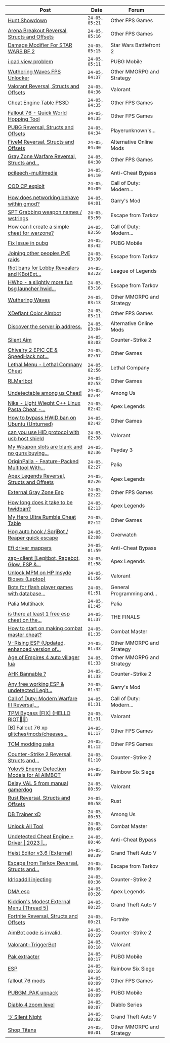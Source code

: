 |Post|Date|Forum|
|----|----|-----|
|[Hunt Showdown](https://www.unknowncheats.me/forum/other-fps-games/350352-hunt-showdown.html)|`24-05, 05:21`|Other FPS Games|
|[Arena Breakout Reversal, Structs and Offsets](https://www.unknowncheats.me/forum/other-fps-games/636170-arena-breakout-reversal-structs-offsets.html)|`24-05, 05:16`|Other FPS Games|
|[Damage Modifier For STAR WARS BF 2](https://www.unknowncheats.me/forum/star-wars-battlefront-2-a/637018-damage-modifier-star-wars-bf-2-a.html)|`24-05, 05:15`|Star Wars Battlefront 2|
|[i pad view problem](https://www.unknowncheats.me/forum/pubg-mobile/638557-pad-view.html)|`24-05, 05:11`|PUBG Mobile|
|[Wuthering Waves FPS Unlocker](https://www.unknowncheats.me/forum/other-mmorpg-and-strategy/638551-wuthering-waves-fps-unlocker.html)|`24-05, 04:37`|Other MMORPG and Strategy|
|[Valorant Reversal, Structs and Offsets](https://www.unknowncheats.me/forum/valorant/385792-valorant-reversal-structs-offsets.html)|`24-05, 04:36`|Valorant|
|[Cheat Engine Table PS3D](https://www.unknowncheats.me/forum/other-fps-games/632973-cheat-engine-table-ps3d.html)|`24-05, 04:35`|Other FPS Games|
|[Fallout 76 - Quick World Hopping Tool](https://www.unknowncheats.me/forum/other-fps-games/638040-fallout-76-quick-world-hopping-tool.html)|`24-05, 04:35`|Other FPS Games|
|[PUBG Reversal, Structs and Offsets](https://www.unknowncheats.me/forum/playerunknown-s-battlegrounds/214976-pubg-reversal-structs-offsets.html)|`24-05, 04:34`|Playerunknown's...|
|[FiveM Reversal, Structs and Offsets](https://www.unknowncheats.me/forum/alternative-online-mods/340232-fivem-reversal-structs-offsets.html)|`24-05, 04:30`|Alternative Online Mods|
|[Gray Zone Warfare Reversal, Structs and...](https://www.unknowncheats.me/forum/other-fps-games/634880-gray-zone-warfare-reversal-structs-offsets.html)|`24-05, 04:30`|Other FPS Games|
|[pcileech-multimedia](https://www.unknowncheats.me/forum/anti-cheat-bypass/623718-pcileech-multimedia.html)|`24-05, 04:10`|Anti-Cheat Bypass|
|[COD CP exploit](https://www.unknowncheats.me/forum/call-of-duty-modern-warfare-iii/616611-cod-cp-exploit.html)|`24-05, 04:09`|Call of Duty: Modern...|
|[How does networking behave within gmod?](https://www.unknowncheats.me/forum/garry-s-mod/638522-networking-behave-gmod.html)|`24-05, 04:01`|Garry's Mod|
|[SPT Grabbing weapon names / wstrings](https://www.unknowncheats.me/forum/escape-from-tarkov/638609-spt-grabbing-weapon-names-wstrings.html)|`24-05, 03:59`|Escape from Tarkov|
|[How can I create a simple cheat for warzone?](https://www.unknowncheats.me/forum/call-of-duty-modern-warfare-iii/637925-create-simple-cheat-warzone.html)|`24-05, 03:56`|Call of Duty: Modern...|
|[Fix Issue in pubg](https://www.unknowncheats.me/forum/pubg-mobile/638608-fix-issue-pubg.html)|`24-05, 03:42`|PUBG Mobile|
|[Joining other peoples PvE raids](https://www.unknowncheats.me/forum/escape-from-tarkov/634418-joining-peoples-pve-raids.html)|`24-05, 03:30`|Escape from Tarkov|
|[Riot bans for Lobby Revealers and KBotExt...](https://www.unknowncheats.me/forum/league-of-legends/638308-riot-bans-lobby-revealers-kbotext.html)|`24-05, 03:23`|League of Legends|
|[HWho - a slightly more fun bsg launcher hwid...](https://www.unknowncheats.me/forum/escape-from-tarkov/494040-hwho-slightly-fun-bsg-launcher-hwid-check-bypass.html)|`24-05, 03:16`|Escape from Tarkov|
|[Wuthering Waves](https://www.unknowncheats.me/forum/other-mmorpg-and-strategy/638088-wuthering-waves.html)|`24-05, 03:13`|Other MMORPG and Strategy|
|[XDefiant Color Aimbot](https://www.unknowncheats.me/forum/other-fps-games/638577-xdefiant-color-aimbot.html)|`24-05, 03:11`|Other FPS Games|
|[Discover the server ip address.](https://www.unknowncheats.me/forum/alternative-online-mods/638239-discover-server-ip-address.html)|`24-05, 03:04`|Alternative Online Mods|
|[Silent Aim](https://www.unknowncheats.me/forum/counter-strike-2-a/638604-silent-aim.html)|`24-05, 03:03`|Counter-Strike 2|
|[Chivalry 2 EPIC CE & SpeedHack not...](https://www.unknowncheats.me/forum/other-games/636915-chivalry-2-epic-ce-speedhack.html)|`24-05, 02:57`|Other Games|
|[Lethal Menu - Lethal Company Cheat](https://www.unknowncheats.me/forum/lethal-company/615575-lethal-menu-lethal-company-cheat.html)|`24-05, 02:56`|Lethal Company|
|[RLMarlbot](https://www.unknowncheats.me/forum/other-games/633336-rlmarlbot.html)|`24-05, 02:53`|Other Games|
|[Undetectable among us Cheat!](https://www.unknowncheats.me/forum/among-us/637492-undetectable-cheat.html)|`24-05, 02:44`|Among Us|
|[Nika - Light Wieght C++ Linux Pasta Cheat -...](https://www.unknowncheats.me/forum/apex-legends/634402-nika-light-wieght-linux-pasta-cheat-health-based-sense-aimbot-triggerbot.html)|`24-05, 02:42`|Apex Legends|
|[How to bypass HWID ban on Ubuntu (Unturned)](https://www.unknowncheats.me/forum/other-games/628084-bypass-hwid-ban-ubuntu-unturned.html)|`24-05, 02:42`|Other Games|
|[can you use HID protocol with usb host shield](https://www.unknowncheats.me/forum/valorant/638603-hid-protocol-usb-host-shield.html)|`24-05, 02:38`|Valorant|
|[My Weapon slots are blank and no guns buying...](https://www.unknowncheats.me/forum/payday-3-a/626634-weapon-slots-blank-guns-buying-guns-reset.html)|`24-05, 02:36`|Payday 3|
|[OriginPalia - Feature-Packed Multitool With...](https://www.unknowncheats.me/forum/palia/636934-originpalia-feature-packed-multitool-imagine.html)|`24-05, 02:27`|Palia|
|[Apex Legends Reversal, Structs and Offsets](https://www.unknowncheats.me/forum/apex-legends/319804-apex-legends-reversal-structs-offsets.html)|`24-05, 02:26`|Apex Legends|
|[External Gray Zone Esp](https://www.unknowncheats.me/forum/other-fps-games/635059-external-gray-zone-esp.html)|`24-05, 02:22`|Other FPS Games|
|[How long does it take to be hwidban?](https://www.unknowncheats.me/forum/apex-legends/638544-hwidban.html)|`24-05, 02:13`|Apex Legends|
|[My Hero Ultra Rumble Cheat Table](https://www.unknowncheats.me/forum/other-games/604426-hero-ultra-rumble-cheat-table.html)|`24-05, 02:12`|Other Games|
|[Hog auto hook / SorjBot / Reaper quick escape](https://www.unknowncheats.me/forum/overwatch/638065-hog-auto-hook-sorjbot-reaper-quick-escape.html)|`24-05, 02:08`|Overwatch|
|[Efi driver mappers](https://www.unknowncheats.me/forum/anti-cheat-bypass/638581-efi-driver-mappers.html)|`24-05, 01:59`|Anti-Cheat Bypass|
|[zap-client \[Legitbot, Ragebot, Glow, ESP &...](https://www.unknowncheats.me/forum/apex-legends/628823-zap-client-legitbot-ragebot-glow-esp.html)|`24-05, 01:58`|Apex Legends|
|[Unlock MPM on HP Insyde Bioses (Laptop)](https://www.unknowncheats.me/forum/valorant/627328-unlock-mpm-hp-insyde-bioses-laptop.html)|`24-05, 01:56`|Valorant|
|[Bots for flash player games with database...](https://www.unknowncheats.me/forum/general-programming-and-reversing/638597-bots-flash-player-games-database-connection.html)|`24-05, 01:51`|General Programming and...|
|[Palia Multihack](https://www.unknowncheats.me/forum/palia/596326-palia-multihack.html)|`24-05, 01:45`|Palia|
|[is there at least 1 free esp cheat on the...](https://www.unknowncheats.me/forum/the-finals/636781-1-free-esp-cheat-finals.html)|`24-05, 01:37`|THE FINALS|
|[How to start on making combat master cheat?](https://www.unknowncheats.me/forum/combat-master/638523-start-combat-master-cheat.html)|`24-05, 01:35`|Combat Master|
|[V-Rising ESP (Updated, enhanced version of...](https://www.unknowncheats.me/forum/other-mmorpg-and-strategy/596098-rising-esp-updated-enhanced-version-vampitizer.html)|`24-05, 01:33`|Other MMORPG and Strategy|
|[Age of Empires 4 auto villager lua](https://www.unknowncheats.me/forum/other-mmorpg-and-strategy/638593-age-empires-4-auto-villager-lua.html)|`24-05, 01:33`|Other MMORPG and Strategy|
|[AHK Bannable ?](https://www.unknowncheats.me/forum/counter-strike-2-a/638109-ahk-bannable.html)|`24-05, 01:33`|Counter-Strike 2|
|[Any free working ESP & undetected Legit...](https://www.unknowncheats.me/forum/garry-s-mod/617779-free-esp-undetected-legit-aimbot-cheat-gmod.html)|`24-05, 01:32`|Garry's Mod|
|[Call of Duty: Modern Warfare III Reversal,...](https://www.unknowncheats.me/forum/call-of-duty-modern-warfare-iii/605287-call-duty-modern-warfare-iii-reversal-structs-offsets.html)|`24-05, 01:31`|Call of Duty: Modern...|
|[TPM Bypass \[FIX\] (HELLO RIOT🫵😭)](https://www.unknowncheats.me/forum/valorant/637312-tpm-bypass-fix-hello-riot.html)|`24-05, 01:31`|Valorant|
|[\[B\] Fallout 76 xp glitches/mods/cheeses...](https://www.unknowncheats.me/forum/other-fps-games/638539-fallout-76-xp-glitches-mods-cheeses-related.html)|`24-05, 01:17`|Other FPS Games|
|[TCM modding paks](https://www.unknowncheats.me/forum/other-fps-games/637947-tcm-modding-paks.html)|`24-05, 01:12`|Other FPS Games|
|[Counter-Strike 2 Reversal, Structs and...](https://www.unknowncheats.me/forum/counter-strike-2-a/576077-counter-strike-2-reversal-structs-offsets.html)|`24-05, 01:10`|Counter-Strike 2|
|[Yolov5 Enemy Detection Models for AI AIMBOT](https://www.unknowncheats.me/forum/rainbow-six-siege/634345-yolov5-enemy-detection-models-ai-aimbot.html)|`24-05, 01:09`|Rainbow Six Siege|
|[Delay VAL 5 from manual gamerdog](https://www.unknowncheats.me/forum/valorant/638503-delay-val-5-manual-gamerdog.html)|`24-05, 00:59`|Valorant|
|[Rust Reversal, Structs and Offsets](https://www.unknowncheats.me/forum/rust/164256-rust-reversal-structs-offsets.html)|`24-05, 00:58`|Rust|
|[DB Trainer xD](https://www.unknowncheats.me/forum/among-us/635316-db-trainer-xd.html)|`24-05, 00:53`|Among Us|
|[Unlock All Tool](https://www.unknowncheats.me/forum/combat-master/638407-unlock-tool.html)|`24-05, 00:48`|Combat Master|
|[Undetected Cheat Engine + Driver \| 2023 \|...](https://www.unknowncheats.me/forum/anti-cheat-bypass/504191-undetected-cheat-engine-driver-2023-bypass-anticheats-eac.html)|`24-05, 00:46`|Anti-Cheat Bypass|
|[Heist Editor v3.6 \[External\]](https://www.unknowncheats.me/forum/grand-theft-auto-v/451205-heist-editor-v3-6-external.html)|`24-05, 00:39`|Grand Theft Auto V|
|[Escape from Tarkov Reversal, Structs and...](https://www.unknowncheats.me/forum/escape-from-tarkov/226519-escape-tarkov-reversal-structs-offsets.html)|`24-05, 00:36`|Escape from Tarkov|
|[ldrloaddll injecting](https://www.unknowncheats.me/forum/counter-strike-2-a/638588-ldrloaddll-injecting.html)|`24-05, 00:36`|Counter-Strike 2|
|[DMA esp](https://www.unknowncheats.me/forum/apex-legends/638218-dma-esp.html)|`24-05, 00:26`|Apex Legends|
|[Kiddion's Modest External Menu \[Thread 5\]](https://www.unknowncheats.me/forum/grand-theft-auto-v/576854-kiddions-modest-external-menu-thread-5-a.html)|`24-05, 00:25`|Grand Theft Auto V|
|[Fortnite Reversal, Structs and Offsets](https://www.unknowncheats.me/forum/fortnite/235061-fortnite-reversal-structs-offsets.html)|`24-05, 00:21`|Fortnite|
|[AimBot code is invalid.](https://www.unknowncheats.me/forum/counter-strike-2-a/638586-aimbot-code-invalid.html)|`24-05, 00:19`|Counter-Strike 2|
|[Valorant-TriggerBot](https://www.unknowncheats.me/forum/valorant/638297-valorant-triggerbot.html)|`24-05, 00:18`|Valorant|
|[Pak extracter](https://www.unknowncheats.me/forum/pubg-mobile/638585-pak-extracter.html)|`24-05, 00:17`|PUBG Mobile|
|[ESP](https://www.unknowncheats.me/forum/rainbow-six-siege/633726-esp.html)|`24-05, 00:16`|Rainbow Six Siege|
|[fallout 76 mods](https://www.unknowncheats.me/forum/other-fps-games/637757-fallout-76-mods.html)|`24-05, 00:09`|Other FPS Games|
|[PUBGM .PAK unpack](https://www.unknowncheats.me/forum/pubg-mobile/637952-pubgm-pak-unpack.html)|`24-05, 00:09`|PUBG Mobile|
|[Diablo 4 zoom level](https://www.unknowncheats.me/forum/diablo-series/636402-diablo-4-zoom-level.html)|`24-05, 00:07`|Diablo Series|
|[ツ Silent Night](https://www.unknowncheats.me/forum/grand-theft-auto-v/604599-silent-night.html)|`24-05, 00:02`|Grand Theft Auto V|
|[Shop Titans](https://www.unknowncheats.me/forum/other-mmorpg-and-strategy/582824-shop-titans.html)|`24-05, 00:01`|Other MMORPG and Strategy|
